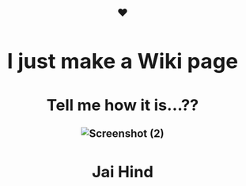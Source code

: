 <h2 align="center"> ❤️ <h/2>
<h1 align="center"> I just make a Wiki page </h1>
<h2 align="center"> Tell me how it is...?? </h2>

![Screenshot (2)](https://github.com/harshsinghcs/MY-PROJECT/assets/115187902/dfd3c8a0-a25e-4ea3-8298-66aa511b5c28)

<h2 align="center"> Jai Hind <h/2>
